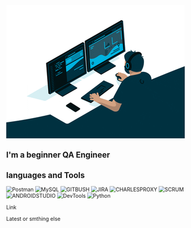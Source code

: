 ![Header](https://github.com/aleks-feedback/aleks-feedback/blob/main/assets/68747470733a2f2f6d656469612e67697068792e636f6d2f6d656469612f645765734263544c61766b5a754733354d492f67697068792e676966.gif) 

## I'm a beginner QA Engineer

## languages and Tools
![Postman](https://img.shields.io/badge/Postman-090909?style=plastic&logo=Postman&logoColor=FF6C38)
![MySQL](https://img.shields.io/badge/MySQL-090909?style=plastic&logo=MySQL&logoColor=FF6C38)
![GITBUSH](https://img.shields.io/badge/GITBUSH-090909?style=plastic&logo=GITBUSH&logoColor=FF6C38)
![JIRA](https://img.shields.io/badge/JIRA-090909?style=plastic&logo=JIRA&logoColor=FF6C38)
![CHARLESPROXY](https://img.shields.io/badge/CHARLESPROXY-090909?style=plastic&logo=CHARLESPROXY&logoColor=FF6C38)
![SCRUM](https://img.shields.io/badge/SCRUM-090909?style=plastic&logo=SCRUM&logoColor=FF6C38)
![ANDROIDSTUDIO](https://img.shields.io/badge/ANDROIDSTUDIO-090909?style=plastic&logo=ANDROIDSTUDIO&logoColor=FF6C38)
![DevTools](https://img.shields.io/badge/DevTools-090909?style=plastic&logo=DEVTOOLS&logoColor=FF6C38)
![Python](https://img.shields.io/badge/Python-090909?style=plastic&logo=Python&logoColor=FF6C38)


Link

Latest or smthing else